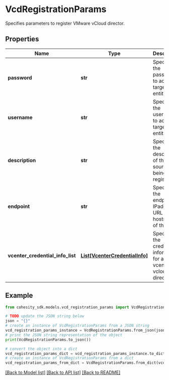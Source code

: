 # VcdRegistrationParams

Specifies parameters to register VMware vCloud director.

## Properties

Name | Type | Description | Notes
------------ | ------------- | ------------- | -------------
**password** | **str** | Specifies the password to access target entity. | 
**username** | **str** | Specifies the username to access target entity. | 
**description** | **str** | Specifies the description of the source being registered. | [optional] 
**endpoint** | **str** | Specifies the endpoint IPaddress, URL or hostname of the host. | 
**vcenter_credential_info_list** | [**List[VcenterCredentialInfo]**](VcenterCredentialInfo.md) | Specifies the credentials information for all the vcenters in vcloud director. | 

## Example

```python
from cohesity_sdk.models.vcd_registration_params import VcdRegistrationParams

# TODO update the JSON string below
json = "{}"
# create an instance of VcdRegistrationParams from a JSON string
vcd_registration_params_instance = VcdRegistrationParams.from_json(json)
# print the JSON string representation of the object
print(VcdRegistrationParams.to_json())

# convert the object into a dict
vcd_registration_params_dict = vcd_registration_params_instance.to_dict()
# create an instance of VcdRegistrationParams from a dict
vcd_registration_params_from_dict = VcdRegistrationParams.from_dict(vcd_registration_params_dict)
```
[[Back to Model list]](../README.md#documentation-for-models) [[Back to API list]](../README.md#documentation-for-api-endpoints) [[Back to README]](../README.md)


